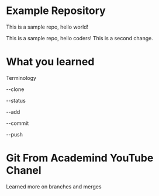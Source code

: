 # Example Repository
This is a sample repo, hello world!

This is a sample repo, hello coders!
This is a second change.

# What you learned
Terminology

--clone

--status

--add

--commit

--push

# Git From Academind YouTube Chanel

Learned more on branches and merges

